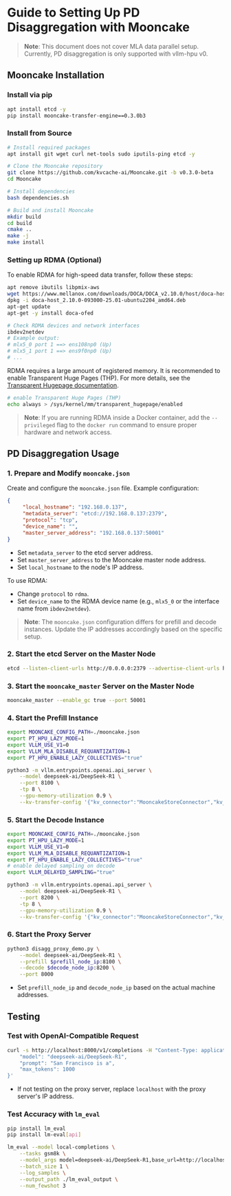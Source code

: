 # Guide to Setting Up PD Disaggregation with Mooncake

> **Note**: This document does not cover MLA data parallel setup. Currently, PD disaggregation is only supported with vllm-hpu v0.

## Mooncake Installation

### Install via pip

```bash
apt install etcd -y
pip install mooncake-transfer-engine==0.3.0b3
```

### Install from Source

```bash
# Install required packages
apt install git wget curl net-tools sudo iputils-ping etcd -y

# Clone the Mooncake repository
git clone https://github.com/kvcache-ai/Mooncake.git -b v0.3.0-beta
cd Mooncake

# Install dependencies
bash dependencies.sh

# Build and install Mooncake
mkdir build
cd build
cmake ..
make -j
make install
```

### Setting up RDMA (Optional)

To enable RDMA for high-speed data transfer, follow these steps:

```bash
apt remove ibutils libpmix-aws
wget https://www.mellanox.com/downloads/DOCA/DOCA_v2.10.0/host/doca-host_2.10.0-093000-25.01-ubuntu2204_amd64.deb
dpkg -i doca-host_2.10.0-093000-25.01-ubuntu2204_amd64.deb
apt-get update
apt-get -y install doca-ofed

# Check RDMA devices and network interfaces
ibdev2netdev
# Example output:
# mlx5_0 port 1 ==> ens108np0 (Up)
# mlx5_1 port 1 ==> ens9f0np0 (Up)
# ...
```

RDMA requires a large amount of registered memory. It is recommended to enable Transparent Huge Pages (THP). For more details, see the [Transparent Hugepage documentation](https://docs.kernel.org/admin-guide/mm/transhuge.html).

```bash
# enable Transparent Huge Pages (THP)
echo always > /sys/kernel/mm/transparent_hugepage/enabled
```

> **Note**: If you are running RDMA inside a Docker container, add the `--privileged` flag to the `docker run` command to ensure proper hardware and network access.

## PD Disaggregation Usage

### 1. Prepare and Modify `mooncake.json`

Create and configure the `mooncake.json` file. Example configuration:

```json
{
     "local_hostname": "192.168.0.137",
     "metadata_server": "etcd://192.168.0.137:2379",
     "protocol": "tcp",
     "device_name": "",
     "master_server_address": "192.168.0.137:50001"
}
```

- Set `metadata_server` to the etcd server address.
- Set `master_server_address` to the Mooncake master node address.
- Set `local_hostname` to the node's IP address.

To use RDMA:
- Change `protocol` to `rdma`.
- Set `device_name` to the RDMA device name (e.g., `mlx5_0` or the interface name from `ibdev2netdev`).

> **Note**: The `mooncake.json` configuration differs for prefill and decode instances. Update the IP addresses accordingly based on the specific setup.

### 2. Start the etcd Server on the Master Node

```bash
etcd --listen-client-urls http://0.0.0.0:2379 --advertise-client-urls http://localhost:2379 > etcd.log 2>&1 &
```

### 3. Start the `mooncake_master` Server on the Master Node

```bash
mooncake_master --enable_gc true --port 50001
```

### 4. Start the Prefill Instance

```bash
export MOONCAKE_CONFIG_PATH=./mooncake.json
export PT_HPU_LAZY_MODE=1
export VLLM_USE_V1=0
export VLLM_MLA_DISABLE_REQUANTIZATION=1
export PT_HPU_ENABLE_LAZY_COLLECTIVES="true"

python3 -m vllm.entrypoints.openai.api_server \
    --model deepseek-ai/DeepSeek-R1 \
    --port 8100 \
    -tp 8 \
    --gpu-memory-utilization 0.9 \
    --kv-transfer-config '{"kv_connector":"MooncakeStoreConnector","kv_role":"kv_producer"}'
```

### 5. Start the Decode Instance

```bash
export MOONCAKE_CONFIG_PATH=./mooncake.json
export PT_HPU_LAZY_MODE=1
export VLLM_USE_V1=0
export VLLM_MLA_DISABLE_REQUANTIZATION=1
export PT_HPU_ENABLE_LAZY_COLLECTIVES="true"
# enable delayed sampling on decode
export VLLM_DELAYED_SAMPLING="true"

python3 -m vllm.entrypoints.openai.api_server \
    --model deepseek-ai/DeepSeek-R1 \
    --port 8200 \
    -tp 8 \
    --gpu-memory-utilization 0.9 \
    --kv-transfer-config '{"kv_connector":"MooncakeStoreConnector","kv_role":"kv_consumer"}'
```

### 6. Start the Proxy Server

```bash
python3 disagg_proxy_demo.py \
    --model deepseek-ai/DeepSeek-R1 \
    --prefill $prefill_node_ip:8100 \
    --decode $decode_node_ip:8200 \
    --port 8000
```

- Set `prefill_node_ip` and `decode_node_ip` based on the actual machine addresses.

## Testing

### Test with OpenAI-Compatible Request

```bash
curl -s http://localhost:8000/v1/completions -H "Content-Type: application/json" -d '{
    "model": "deepseek-ai/DeepSeek-R1",
    "prompt": "San Francisco is a",
    "max_tokens": 1000
}'
```

- If not testing on the proxy server, replace `localhost` with the proxy server's IP address.

### Test Accuracy with `lm_eval`

```bash
pip install lm_eval
pip install lm-eval[api]

lm_eval --model local-completions \
    --tasks gsm8k \
    --model_args model=deepseek-ai/DeepSeek-R1,base_url=http://localhost:8000/v1/completions,num_concurrent=1 \
    --batch_size 1 \
    --log_samples \
    --output_path ./lm_eval_output \
    --num_fewshot 3
```
